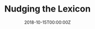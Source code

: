 ---
url: https://thebaffler.com/latest/nudging-the-lexicon-haigney
title: "Nudging the Lexicon"
publication: The Baffler
date: 2018-10-15T00:00:00Z
image: ""
---